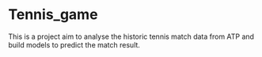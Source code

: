 # Tennis_game
This is a project aim to analyse the historic tennis match data from ATP and build models to predict the match result.
